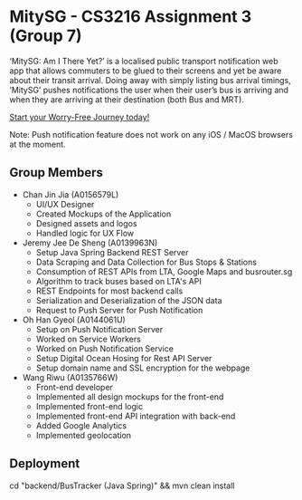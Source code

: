 # MitySG - CS3216 Assignment 3 (Group 7)

‘MitySG: Am I There Yet?’ is a localised public transport notification web app that allows commuters to be glued to their screens and yet be aware about their transit arrival. Doing away with simply listing bus arrival timings, ‘MitySG’ pushes notifications the user when their user’s bus is arriving and when they are arriving at their destination (both Bus and MRT).

[Start your Worry-Free Journey today!](https://mitysg.tk/)

Note: Push notification feature does not work on any iOS / MacOS browsers at the moment.

## Group Members
* Chan Jin Jia (A0156579L)
    * UI/UX Designer
    * Created Mockups of the Application
	* Designed assets and logos
    * Handled logic for UX Flow
* Jeremy Jee De Sheng (A0139963N)
    * Setup Java Spring Backend REST Server
	* Data Scraping and Data Collection for Bus Stops & Stations
	* Consumption of REST APIs from LTA, Google Maps and busrouter.sg
	* Algorithm to track buses based on LTA's API
	* REST Endpoints for most backend calls
	* Serialization and Deserialization of the JSON data
	* Request to Push Server for Push Notification
* Oh Han Gyeol (A0144061U)
    * Setup on Push Notification Server
	* Worked on Service Workers
	* Worked on Push Notification Service
	* Setup Digital Ocean Hosing for Rest API Server
	* Setup domain name and SSL encryption for the webpage
* Wang Riwu (A0135766W)
    * Front-end developer
	* Implemented all design mockups for the front-end
	* Implemented front-end logic
	* Implemented front-end API integration with back-end
	* Added Google Analytics
	* Implemented geolocation

## Deployment
cd "backend/BusTracker (Java Spring)" && mvn clean install
